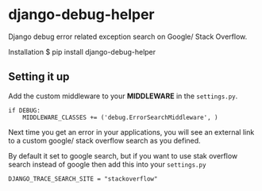 # django-debug-helper
Django debug error related exception search on Google/ Stack Overflow.

Installation
$ pip install django-debug-helper

## Setting it up
Add the custom middleware to your **MIDDLEWARE** in the ```settings.py```.
```
if DEBUG: 
	MIDDLEWARE_CLASSES += ('debug.ErrorSearchMiddleware', )
```
Next time you get an error in your applications, you will see an external link to a custom google/ stack overflow search as you defined.


By default it set to google search, but if you want to use stak overflow search instead of google then add this into your ```settings.py```
```
DJANGO_TRACE_SEARCH_SITE = "stackoverflow"
```

